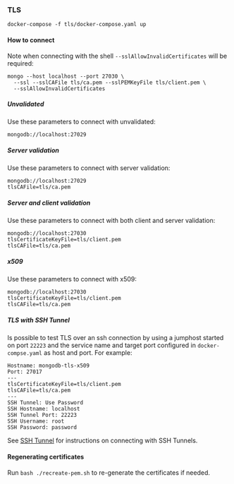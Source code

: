 ### TLS

```
docker-compose -f tls/docker-compose.yaml up
```

#### How to connect

Note when connecting with the shell `--sslAllowInvalidCertificates`
will be required:

```
mongo --host localhost --port 27030 \
  --ssl --sslCAFile tls/ca.pem --sslPEMKeyFile tls/client.pem \
  --sslAllowInvalidCertificates
```

##### Unvalidated

Use these parameters to connect with unvalidated:

```
mongodb://localhost:27029
```

##### Server validation

Use these parameters to connect with server validation:

```
mongodb://localhost:27029
tlsCAFile=tls/ca.pem
```

##### Server and client validation

Use these parameters to connect with both client and server validation:

```
mongodb://localhost:27030
tlsCertificateKeyFile=tls/client.pem
tlsCAFile=tls/ca.pem
```

##### x509

Use these parameters to connect with x509:

```
mongodb://localhost:27030
tlsCertificateKeyFile=tls/client.pem
tlsCAFile=tls/ca.pem
```

##### TLS with SSH Tunnel

Is possible to test TLS over an ssh connection by using a jumphost started on port `22223` and the service name and target port configured in `docker-compse.yaml` as host and port. For example:

```
Hostname: mongodb-tls-x509
Port: 27017
---
tlsCertificateKeyFile=tls/client.pem
tlsCAFile=tls/ca.pem
---
SSH Tunnel: Use Password
SSH Hostname: localhost
SSH Tunnel Port: 22223
SSH Username: root
SSH Password: password
```

See [SSH Tunnel](#ssh-tunnel) for instructions on connecting with SSH Tunnels.

#### Regenerating certificates

Run `bash ./recreate-pem.sh` to re-generate the certificates if needed.
